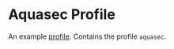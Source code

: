 # Aquasec Profile
An example [profile](https://github.com/weaveworks/profiles). Contains the profile `aquasec`.
